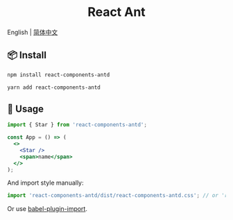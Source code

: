 <h1 align="center">React Ant</h1>

English | [简体中文](./README-zh_CN.md)

## 📦 Install

```bash
npm install react-components-antd
```

```bash
yarn add react-components-antd
```

## 🔨 Usage

```jsx
import { Star } from 'react-components-antd';

const App = () => (
  <>
    <Star />
    <span>name</span>
  </>
);
```

And import style manually:

```jsx
import 'react-components-antd/dist/react-components-antd.css'; // or 'react-components-antd/dist/react-components-antd.less'
```

Or use [babel-plugin-import](https://ant.design/docs/react/getting-started#Import-on-Demand).
